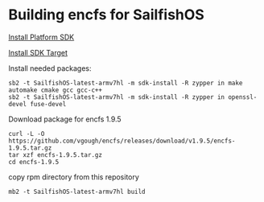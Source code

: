 # Building encfs for SailfishOS

[Install Platform SDK](https://sailfishos.org/wiki/Platform_SDK_Installation)

[Install SDK Target](https://sailfishos.org/wiki/Platform_SDK_Target_Installation)

Install needed packages:
```
sb2 -t SailfishOS-latest-armv7hl -m sdk-install -R zypper in make automake cmake gcc gcc-c++
sb2 -t SailfishOS-latest-armv7hl -m sdk-install -R zypper in openssl-devel fuse-devel
```

Download package for encfs 1.9.5
```
curl -L -O https://github.com/vgough/encfs/releases/download/v1.9.5/encfs-1.9.5.tar.gz
tar xzf encfs-1.9.5.tar.gz
cd encfs-1.9.5
```
copy rpm directory from this repository
```
mb2 -t SailfishOS-latest-armv7hl build
```
